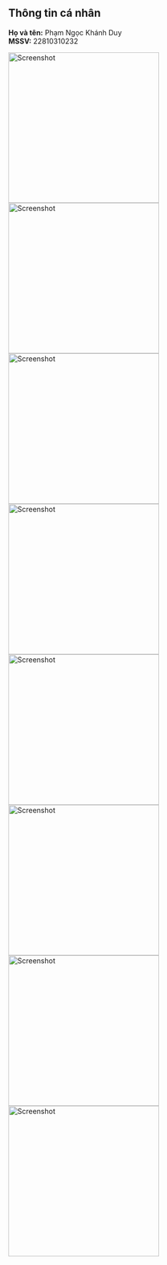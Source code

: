 ## Thông tin cá nhân

**Họ và tên:** Phạm Ngọc Khánh Duy  
**MSSV:** 22810310232

<img src="./assets/image1.png" alt="Screenshot" width="300" />
<img src="./assets/image2.png" alt="Screenshot" width="300" />
<img src="./assets/image3.png" alt="Screenshot" width="300" />
<img src="./assets/image4.png" alt="Screenshot" width="300" />
<img src="./assets/image5.png" alt="Screenshot" width="300" />
<img src="./assets/image6.jpg" alt="Screenshot" width="300" />
<img src="./assets/image7.jpg" alt="Screenshot" width="300" />
<img src="./assets/image8.jpg" alt="Screenshot" width="300" />
